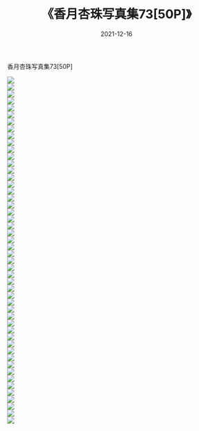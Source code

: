 ﻿---
layout: post
title:  《香月杏珠写真集73[50P]》
date:   2021-12-16
img: http://pic.660000.xyz/1:/性感/2021/香月杏珠写真集73[50P]/000.jpg
categories: [美女, 清纯, 唯美]
---

香月杏珠写真集73[50P]

  ![](http://pic.660000.xyz/1:/性感/2021/香月杏珠写真集73[50P]/001.jpg) <br> ![](http://pic.660000.xyz/1:/性感/2021/香月杏珠写真集73[50P]/002.jpg) <br> ![](http://pic.660000.xyz/1:/性感/2021/香月杏珠写真集73[50P]/003.jpg) <br> ![](http://pic.660000.xyz/1:/性感/2021/香月杏珠写真集73[50P]/004.jpg) <br> ![](http://pic.660000.xyz/1:/性感/2021/香月杏珠写真集73[50P]/005.jpg) <br> ![](http://pic.660000.xyz/1:/性感/2021/香月杏珠写真集73[50P]/006.jpg) <br> ![](http://pic.660000.xyz/1:/性感/2021/香月杏珠写真集73[50P]/007.jpg) <br> ![](http://pic.660000.xyz/1:/性感/2021/香月杏珠写真集73[50P]/008.jpg) <br> ![](http://pic.660000.xyz/1:/性感/2021/香月杏珠写真集73[50P]/009.jpg) <br> ![](http://pic.660000.xyz/1:/性感/2021/香月杏珠写真集73[50P]/010.jpg) <br> ![](http://pic.660000.xyz/1:/性感/2021/香月杏珠写真集73[50P]/011.jpg) <br> ![](http://pic.660000.xyz/1:/性感/2021/香月杏珠写真集73[50P]/012.jpg) <br> ![](http://pic.660000.xyz/1:/性感/2021/香月杏珠写真集73[50P]/013.jpg) <br> ![](http://pic.660000.xyz/1:/性感/2021/香月杏珠写真集73[50P]/014.jpg) <br> ![](http://pic.660000.xyz/1:/性感/2021/香月杏珠写真集73[50P]/015.jpg) <br> ![](http://pic.660000.xyz/1:/性感/2021/香月杏珠写真集73[50P]/016.jpg) <br> ![](http://pic.660000.xyz/1:/性感/2021/香月杏珠写真集73[50P]/017.jpg) <br> ![](http://pic.660000.xyz/1:/性感/2021/香月杏珠写真集73[50P]/018.jpg) <br> ![](http://pic.660000.xyz/1:/性感/2021/香月杏珠写真集73[50P]/019.jpg) <br> ![](http://pic.660000.xyz/1:/性感/2021/香月杏珠写真集73[50P]/020.jpg) <br> ![](http://pic.660000.xyz/1:/性感/2021/香月杏珠写真集73[50P]/021.jpg) <br> ![](http://pic.660000.xyz/1:/性感/2021/香月杏珠写真集73[50P]/022.jpg) <br> ![](http://pic.660000.xyz/1:/性感/2021/香月杏珠写真集73[50P]/023.jpg) <br> ![](http://pic.660000.xyz/1:/性感/2021/香月杏珠写真集73[50P]/024.jpg) <br> ![](http://pic.660000.xyz/1:/性感/2021/香月杏珠写真集73[50P]/025.jpg) <br> ![](http://pic.660000.xyz/1:/性感/2021/香月杏珠写真集73[50P]/026.jpg) <br> ![](http://pic.660000.xyz/1:/性感/2021/香月杏珠写真集73[50P]/027.jpg) <br> ![](http://pic.660000.xyz/1:/性感/2021/香月杏珠写真集73[50P]/028.jpg) <br> ![](http://pic.660000.xyz/1:/性感/2021/香月杏珠写真集73[50P]/029.jpg) <br> ![](http://pic.660000.xyz/1:/性感/2021/香月杏珠写真集73[50P]/030.jpg) <br> ![](http://pic.660000.xyz/1:/性感/2021/香月杏珠写真集73[50P]/031.jpg) <br> ![](http://pic.660000.xyz/1:/性感/2021/香月杏珠写真集73[50P]/032.jpg) <br> ![](http://pic.660000.xyz/1:/性感/2021/香月杏珠写真集73[50P]/033.jpg) <br> ![](http://pic.660000.xyz/1:/性感/2021/香月杏珠写真集73[50P]/034.jpg) <br> ![](http://pic.660000.xyz/1:/性感/2021/香月杏珠写真集73[50P]/035.jpg) <br> ![](http://pic.660000.xyz/1:/性感/2021/香月杏珠写真集73[50P]/036.jpg) <br> ![](http://pic.660000.xyz/1:/性感/2021/香月杏珠写真集73[50P]/037.jpg) <br> ![](http://pic.660000.xyz/1:/性感/2021/香月杏珠写真集73[50P]/038.jpg) <br> ![](http://pic.660000.xyz/1:/性感/2021/香月杏珠写真集73[50P]/039.jpg) <br> ![](http://pic.660000.xyz/1:/性感/2021/香月杏珠写真集73[50P]/040.jpg) <br> ![](http://pic.660000.xyz/1:/性感/2021/香月杏珠写真集73[50P]/041.jpg) <br> ![](http://pic.660000.xyz/1:/性感/2021/香月杏珠写真集73[50P]/042.jpg) <br> ![](http://pic.660000.xyz/1:/性感/2021/香月杏珠写真集73[50P]/043.jpg) <br> ![](http://pic.660000.xyz/1:/性感/2021/香月杏珠写真集73[50P]/044.jpg) <br> ![](http://pic.660000.xyz/1:/性感/2021/香月杏珠写真集73[50P]/045.jpg) <br> ![](http://pic.660000.xyz/1:/性感/2021/香月杏珠写真集73[50P]/046.jpg) <br> ![](http://pic.660000.xyz/1:/性感/2021/香月杏珠写真集73[50P]/047.jpg) <br> ![](http://pic.660000.xyz/1:/性感/2021/香月杏珠写真集73[50P]/048.jpg) <br> ![](http://pic.660000.xyz/1:/性感/2021/香月杏珠写真集73[50P]/049.jpg) <br> ![](http://pic.660000.xyz/1:/性感/2021/香月杏珠写真集73[50P]/050.jpg) <br>